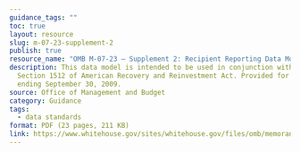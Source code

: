 ```yaml
---
guidance_tags: ""
toc: true
layout: resource
slug: m-07-23-supplement-2
publish: true
resource_name: "OMB M-07-23 — Supplement 2: Recipient Reporting Data Model"
description: This data model is intended to be used in conjunction with the
  Section 1512 of American Recovery and Reinvestment Act. Provided for quarter
  ending September 30, 2009.
source: Office of Management and Budget
category: Guidance
tags:
  - data standards
format: PDF (23 pages, 211 KB)
link: https://www.whitehouse.gov/sites/whitehouse.gov/files/omb/memoranda/2009/m09-21-supp2.pdf
---
```

